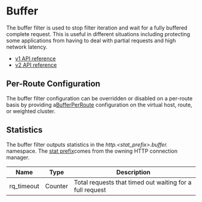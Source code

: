 # Buffer

The buffer filter is used to stop filter iteration and wait for a fully buffered complete request. This is useful in different situations including protecting some applications from having to deal with partial requests and high network latency.

- [v1 API reference](../../api-v1/http_filters/buffer_filter.md#config-http-filters-buffer-v1)
- [v2 API reference](../../api-v2/config/filter/http/buffer/v2/buffer.proto.md#envoy-api-msg-config-filter-http-buffer-v2-buffer)

## Per-Route Configuration

The buffer filter configuration can be overridden or disabled on a per-route basis by providing a[BufferPerRoute](../../api-v2/config/filter/http/buffer/v2/buffer.proto.md#envoy-api-msg-config-filter-http-buffer-v2-bufferperroute) configuration on the virtual host, route, or weighted cluster.

## Statistics

The buffer filter outputs statistics in the *http.<stat_prefix>.buffer.* namespace. The [stat prefix](../../api-v1/network_filters/http_conn_man.md#config-http-conn-man-stat-prefix)comes from the owning HTTP connection manager.

| Name       | Type    | Description                                              |
| ---------- | ------- | -------------------------------------------------------- |
| rq_timeout | Counter | Total requests that timed out waiting for a full request |